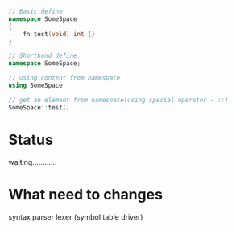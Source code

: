 
```cpp
// Basic define
namespace SomeSpace
{
    fn test(void) int {}
}

// Shorthand define
namespace SomeSpace;

// using content from namespace
using SomeSpace

// get an element from namespace(using special operator - ::)
SomeSpace::test()
```

# Status
waiting............

# What need to changes
syntax
parser
lexer
(symbol table driver)